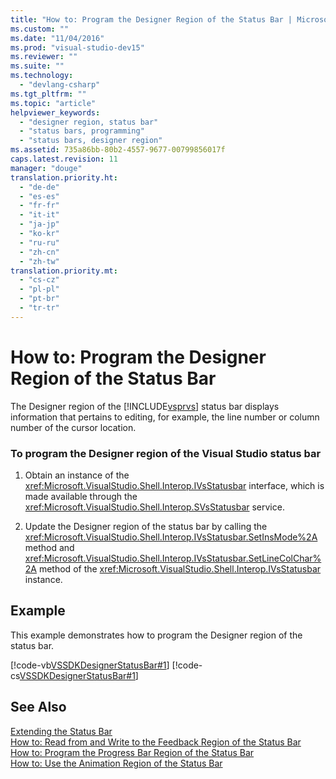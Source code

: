 ```yaml
---
title: "How to: Program the Designer Region of the Status Bar | Microsoft Docs"
ms.custom: ""
ms.date: "11/04/2016"
ms.prod: "visual-studio-dev15"
ms.reviewer: ""
ms.suite: ""
ms.technology: 
  - "devlang-csharp"
ms.tgt_pltfrm: ""
ms.topic: "article"
helpviewer_keywords: 
  - "designer region, status bar"
  - "status bars, programming"
  - "status bars, designer region"
ms.assetid: 735a86bb-80b2-4557-9677-00799856017f
caps.latest.revision: 11
manager: "douge"
translation.priority.ht: 
  - "de-de"
  - "es-es"
  - "fr-fr"
  - "it-it"
  - "ja-jp"
  - "ko-kr"
  - "ru-ru"
  - "zh-cn"
  - "zh-tw"
translation.priority.mt: 
  - "cs-cz"
  - "pl-pl"
  - "pt-br"
  - "tr-tr"
---
```

# How to: Program the Designer Region of the Status Bar
The Designer region of the [!INCLUDE[vsprvs](../code-quality/includes/vsprvs_md.md)] status bar displays information that pertains to editing, for example, the line number or column number of the cursor location.  
  
### To program the Designer region of the Visual Studio status bar  
  
1.  Obtain an instance of the <xref:Microsoft.VisualStudio.Shell.Interop.IVsStatusbar> interface, which is made available through the <xref:Microsoft.VisualStudio.Shell.Interop.SVsStatusbar> service.  
  
2.  Update the Designer region of the status bar by calling the <xref:Microsoft.VisualStudio.Shell.Interop.IVsStatusbar.SetInsMode%2A> method and <xref:Microsoft.VisualStudio.Shell.Interop.IVsStatusbar.SetLineColChar%2A> method of the <xref:Microsoft.VisualStudio.Shell.Interop.IVsStatusbar> instance.  
  
## Example  
 This example demonstrates how to program the Designer region of the status bar.  
  
 [!code-vb[VSSDKDesignerStatusBar#1](../misc/codesnippet/VisualBasic/how-to-program-the-designer-region-of-the-status-bar_1.vb)]
 [!code-cs[VSSDKDesignerStatusBar#1](../misc/codesnippet/CSharp/how-to-program-the-designer-region-of-the-status-bar_1.cs)]  
  
## See Also  
 [Extending the Status Bar](../extensibility/extending-the-status-bar.md)   
 [How to: Read from and Write to the Feedback Region of the Status Bar](../misc/how-to-read-from-and-write-to-the-feedback-region-of-the-status-bar.md)   
 [How to: Program the Progress Bar Region of the Status Bar](../misc/how-to-program-the-progress-bar-region-of-the-status-bar.md)   
 [How to: Use the Animation Region of the Status Bar](../misc/how-to-use-the-animation-region-of-the-status-bar.md)